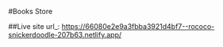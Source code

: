 #Books Store

##Live site url_: https://66080e2e9a3fbba3921d4bf7--rococo-snickerdoodle-207b63.netlify.app/